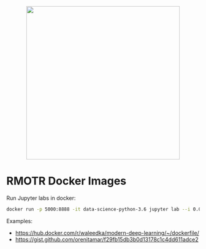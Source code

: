 <p align="center"><img width="400" src="https://user-images.githubusercontent.com/872296/27511815-0e1cb62e-5904-11e7-8fe0-e1116e7a6ced.png"></p>

# RMOTR Docker Images

Run Jupyter labs in docker:

```bash
docker run -p 5000:8888 -it data-science-python-3.6 jupyter lab --i 0.0.0.0 --port=8888 --no-browser --allow-root
```

Examples:
* https://hub.docker.com/r/waleedka/modern-deep-learning/~/dockerfile/
* https://gist.github.com/orenitamar/f29fb15db3b0d13178c1c4dd611adce2
